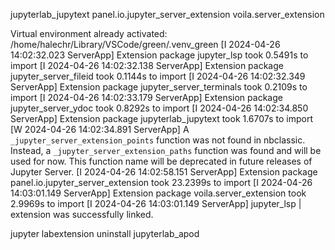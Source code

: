 jupyterlab_jupytext
panel.io.jupyter_server_extension
voila.server_extension

Virtual environment already activated: /home/halechr/Library/VSCode/green/.venv_green
[I 2024-04-26 14:02:32.023 ServerApp] Extension package jupyter_lsp took 0.5491s to import
[I 2024-04-26 14:02:32.138 ServerApp] Extension package jupyter_server_fileid took 0.1144s to import
[I 2024-04-26 14:02:32.349 ServerApp] Extension package jupyter_server_terminals took 0.2109s to import
[I 2024-04-26 14:02:33.179 ServerApp] Extension package jupyter_server_ydoc took 0.8292s to import
[I 2024-04-26 14:02:34.850 ServerApp] Extension package jupyterlab_jupytext took 1.6707s to import
[W 2024-04-26 14:02:34.891 ServerApp] A `_jupyter_server_extension_points` function was not found in nbclassic. Instead, a `_jupyter_server_extension_paths` function was found and will be used for now. This function name will be deprecated in future releases of Jupyter Server.
[I 2024-04-26 14:02:58.151 ServerApp] Extension package panel.io.jupyter_server_extension took 23.2399s to import
[I 2024-04-26 14:03:01.149 ServerApp] Extension package voila.server_extension took 2.9969s to import
[I 2024-04-26 14:03:01.149 ServerApp] jupyter_lsp | extension was successfully linked.



jupyter labextension uninstall jupyterlab_apod
